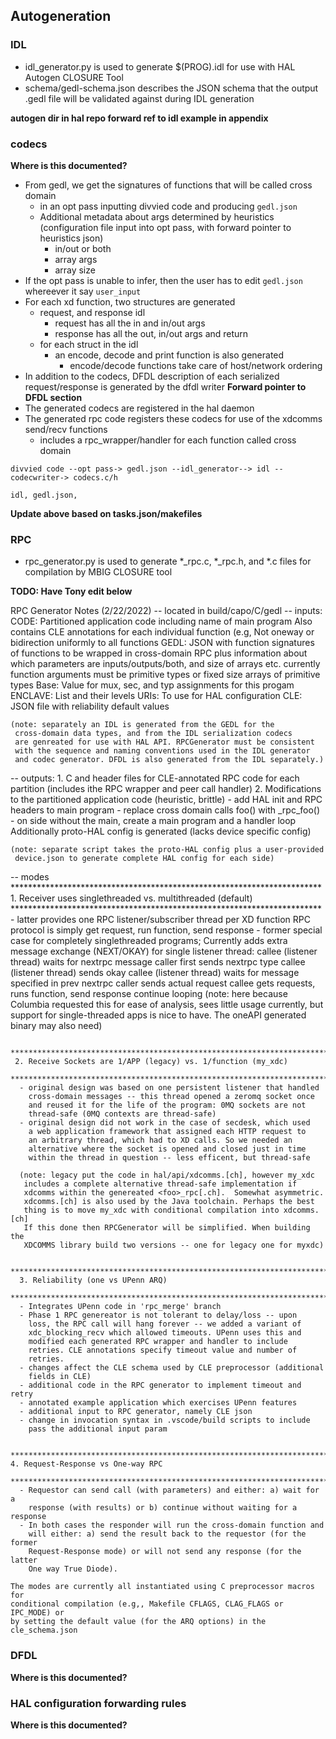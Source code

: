 ## Autogeneration

### IDL 

- idl_generator.py is used to generate $(PROG).idl for use with HAL Autogen CLOSURE Tool
- schema/gedl-schema.json describes the JSON schema that the output .gedl file will be validated against during IDL generation

**autogen dir in hal repo forward ref to idl example in appendix**

### codecs

**Where is this documented?**

- From gedl, we get the signatures of functions that will be called cross domain
  - in an opt pass inputting divvied code and producing `gedl.json`
  - Additional metadata about args determined by heuristics (configuration file input into opt pass, with forward pointer to heuristics json) 
    - in/out or both
    - array args
    - array size
- If the opt pass is unable to infer, then the user has to edit `gedl.json` whereever
it say `user_input`
- For each xd function, two structures are generated
  - request, and response idl
    - request has all the in and in/out args 
    - response has all the out, in/out args and return
  - for each struct in the idl
    - an encode, decode and print function is also generated
      - encode/decode functions take care of host/network ordering
- In addition to the codecs, DFDL description of each serialized request/response is generated
by the dfdl writer **Forward pointer to DFDL section**
- The generated codecs are registered in the hal daemon
- The generated rpc code registers these codecs for use of the xdcomms send/recv functions   
  - includes a rpc_wrapper/handler for each function called cross domain  


```
divvied code --opt pass-> gedl.json --idl_generator--> idl --codecwriter-> codecs.c/h

idl, gedl.json,  

```

**Update above based on tasks.json/makefiles**

### RPC

- rpc_generator.py is used to generate *_rpc.c, *_rpc.h, and *.c files for compilation by MBIG CLOSURE tool

**TODO: Have Tony edit below**

RPC Generator Notes (2/22/2022)
 -- located in build/capo/C/gedl
 -- inputs: 
    CODE:    Partitioned application code including name of main program
             Also contains CLE annotations for each individual function
             (e.g, Not oneway or bidirection uniformly to all functions
    GEDL:    JSON with function signatures of functions to be wrapped 
             in cross-domain RPC plus information about which parameters
             are inputs/outputs/both, and size of arrays etc.
             currently function arguments must be primitive types or 
             fixed size arrays of primitive types
    Base:    Value for mux, sec, and typ assignments for this progam
    ENCLAVE: List and their levels
    URIs:    To use for HAL configuration
    CLE:     JSON file with reliability default values 
    
    (note: separately an IDL is generated from the GEDL for the
     cross-domain data types, and from the IDL serialization codecs
     are genreated for use with HAL API. RPCGenerator must be consistent
     with the sequence and naming conventions used in the IDL generator 
     and codec generator. DFDL is also generated from the IDL separately.)

 -- outputs:
    1. C and header files for CLE-annotated RPC code for each partition 
       (includes ithe RPC wrapper and peer call handler)
    2. Modifications to the partitioned application code (heuristic, brittle)
     - add HAL init and RPC headers to main program
     - replace cross domain calls foo() with _rpc_foo()
     - on side without the main, create a main program and a handler loop
    Additionally proto-HAL config is generated (lacks device specific config)

    (note: separate script takes the proto-HAL config plus a user-provided 
     device.json to generate complete HAL config for each side)
  
 -- modes 
     ***********************************************************************
     1. Receiver uses singlethreaded vs. multithreaded (default)
     ***********************************************************************
      - latter provides one RPC listener/subscriber thread per XD function 
        RPC protocol is simply get request, run function, send response
      - former special case for completely singlethreaded programs;
        Currently adds extra message exchange (NEXT/OKAY) for single listener thread:
          callee (listener thread) waits for nextrpc message
          caller first sends nextrpc type
          callee (listener thread) sends okay
          callee (listener thread) waits for message specified in prev nextrpc 
          caller sends actual request
          callee gets requests, runs function, send response
          continue looping
     (note: here because Columbia requested this for ease of analysis, sees 
      little usage currently, but support for single-threaded apps is nice to
      have. The oneAPI generated binary may also need)

     ***********************************************************************
     2. Receive Sockets are 1/APP (legacy) vs. 1/function (my_xdc)
     ***********************************************************************
      - original design was based on one persistent listener that handled
        cross-domain messages -- this thread opened a zeromq socket once
        and reused it for the life of the program: 0MQ sockets are not
        thread-safe (0MQ contexts are thread-safe)
      - original design did not work in the case of secdesk, which used
        a web application framework that assigned each HTTP request to
        an arbitrary thread, which had to XD calls. So we needed an 
        alternative where the socket is opened and closed just in time
        within the thread in question -- less efficent, but thread-safe

      (note: legacy put the code in hal/api/xdcomms.[ch], however my_xdc 
       includes a complete alternative thread-safe implementation if
       xdcomms within the genereated <foo>_rpc[.ch].  Somewhat asymmetric.
       xdcomms.[ch] is also used by the Java toolchain. Perhaps the best
       thing is to move my_xdc with conditional compilation into xdcomms.[ch]
       If this done then RPCGenerator will be simplified. When building the
       XDCOMMS library build two versions -- one for legacy one for myxdc)

     ***********************************************************************
      3. Reliability (one vs UPenn ARQ)
     ***********************************************************************
      - Integrates UPenn code in 'rpc_merge' branch
      - Phase 1 RPC genereator is not tolerant to delay/loss -- upon
        loss, the RPC call will hang forever -- we added a variant of
        xdc_blocking_recv which allowed timeouts. UPenn uses this and
        modified each generated RPC wrapper and handler to include 
        retries. CLE annotations specify timeout value and number of
        retries.
      - changes affect the CLE schema used by CLE preprocessor (additional
        fields in CLE)
      - additional code in the RPC generator to implement timeout and retry
      - annotated example application which exercises UPenn features
      - additional input to RPC generator, namely CLE json
      - change in invocation syntax in .vscode/build scripts to include 
        pass the additional input param

     ***********************************************************************
    4. Request-Response vs One-way RPC 
     ***********************************************************************
      - Requestor can send call (with parameters) and either: a) wait for a 
        response (with results) or b) continue without waiting for a response
      - In both cases the responder will run the cross-domain function and 
        will either: a) send the result back to the requestor (for the former 
        Request-Response mode) or will not send any response (for the latter
        One way True Diode).

    The modes are currently all instantiated using C preprocessor macros for 
    conditional compilation (e.g,, Makefile CFLAGS, CLAG_FLAGS or IPC_MODE) or
    by setting the default value (for the ARQ options) in the cle_schema.json 


### DFDL



**Where is this documented?**

### HAL configuration forwarding rules

**Where is this documented?**

